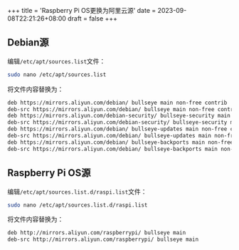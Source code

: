 +++
title = 'Raspberry Pi OS更换为阿里云源'
date = 2023-09-08T22:21:26+08:00
draft = false
+++

## Debian源

编辑`/etc/apt/sources.list`文件：

```bash
sudo nano /etc/apt/sources.list
```

将文件内容替换为：

```bash
deb https://mirrors.aliyun.com/debian/ bullseye main non-free contrib
deb-src https://mirrors.aliyun.com/debian/ bullseye main non-free contrib
deb https://mirrors.aliyun.com/debian-security/ bullseye-security main
deb-src https://mirrors.aliyun.com/debian-security/ bullseye-security main
deb https://mirrors.aliyun.com/debian/ bullseye-updates main non-free contrib
deb-src https://mirrors.aliyun.com/debian/ bullseye-updates main non-free contrib
deb https://mirrors.aliyun.com/debian/ bullseye-backports main non-free contrib
deb-src https://mirrors.aliyun.com/debian/ bullseye-backports main non-free contrib
```

## Raspberry Pi OS源

编辑`/etc/apt/sources.list.d/raspi.list`文件：

```bash
sudo nano /etc/apt/sources.list.d/raspi.list
```

将文件内容替换为：

```bash
deb http://mirrors.aliyun.com/raspberrypi/ bullseye main
deb-src http://mirrors.aliyun.com/raspberrypi/ bullseye main
```
